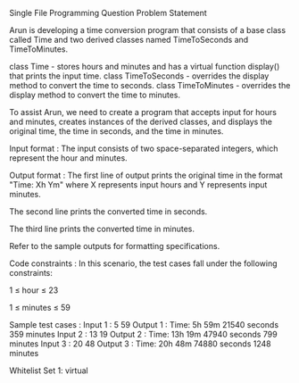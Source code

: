 Single File Programming Question
Problem Statement



Arun is developing a time conversion program that consists of a base class called Time and two derived classes named TimeToSeconds and TimeToMinutes.



class Time - stores hours and minutes and has a virtual function display() that prints the input time.
class TimeToSeconds - overrides the display method to convert the time to seconds.
class TimeToMinutes - overrides the display method to convert the time to minutes.


To assist Arun, we need to create a program that accepts input for hours and minutes, creates instances of the derived classes, and displays the original time, the time in seconds, and the time in minutes.

Input format :
The input consists of two space-separated integers, which represent the hour and minutes.

Output format :
The first line of output prints the original time in the format "Time: Xh Ym" where X represents input hours and Y represents input minutes.

The second line prints the converted time in seconds.

The third line prints the converted time in minutes.



Refer to the sample outputs for formatting specifications.

Code constraints :
In this scenario, the test cases fall under the following constraints:

1 ≤ hour ≤ 23

1 ≤ minutes ≤ 59

Sample test cases :
Input 1 :
5 59
Output 1 :
Time: 5h 59m
21540 seconds
359 minutes
Input 2 :
13 19
Output 2 :
Time: 13h 19m
47940 seconds
799 minutes
Input 3 :
20 48
Output 3 :
Time: 20h 48m
74880 seconds
1248 minutes

Whitelist
Set 1:
virtual